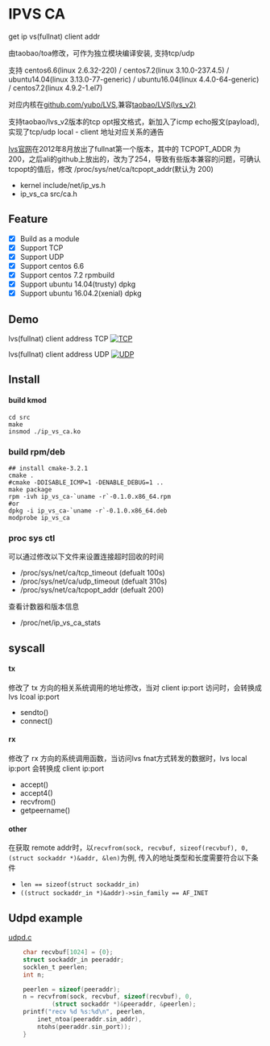 # IPVS CA

get ip vs(fullnat) client addr 

由taobao/toa修改，可作为独立模块编译安装, 支持tcp/udp

支持 centos6.6(linux 2.6.32-220) / centos7.2(linux 3.10.0-237.4.5) / ubuntu14.04(linux 3.13.0-77-generic) / ubuntu16.04(linux 4.4.0-64-generic) / centos7.2(linux 4.9.2-1.el7)

对应内核在[github.com/yubo/LVS](https://github.com/yubo/LVS/tree/lvs_v2),兼容[taobao/LVS(lvs_v2)](https://github.com/alibaba/LVS/tree/lvs_v2)

支持taobao/lvs_v2版本的tcp opt报文格式，新加入了icmp echo报文(payload),实现了tcp/udp local - client 地址对应关系的通告

[lvs官网](http://linuxvirtualserver.org/)在2012年8月放出了fullnat第一个版本，其中的 TCPOPT_ADDR 为 200，之后ali的github上放出的，改为了254，导致有些版本兼容的问题，可确认tcpopt的值后，修改 /proc/sys/net/ca/tcpopt_addr(默认为 200)

 - kernel include/net/ip_vs.h
 - ip_vs_ca src/ca.h

## Feature
  - [x] Build as a module
  - [x] Support TCP
  - [x] Support UDP
  - [x] Support centos 6.6
  - [x] Support centos 7.2 rpmbuild
  - [x] Support ubuntu 14.04(trusty) dpkg
  - [x] Support ubuntu 16.04.2(xenial) dpkg

## Demo

lvs(fullnat) client address TCP
[![TCP](https://asciinema.org/a/7e1qyj3ovn8yfe6a3srfcj104.png)](https://asciinema.org/a/7e1qyj3ovn8yfe6a3srfcj104?autoplay=1)

lvs(fullnat) client address UDP
[![UDP](https://asciinema.org/a/c0q9u1jhr367qay237azaep5e.png)](https://asciinema.org/a/c0q9u1jhr367qay237azaep5e?autoplay=1)

## Install

#### build kmod
```shell
cd src
make
insmod ./ip_vs_ca.ko
```

### build rpm/deb 
```shell
## install cmake-3.2.1
cmake .
#cmake -DDISABLE_ICMP=1 -DENABLE_DEBUG=1 ..
make package
rpm -ivh ip_vs_ca-`uname -r`-0.1.0.x86_64.rpm
#or
dpkg -i ip_vs_ca-`uname -r`-0.1.0.x86_64.deb
modprobe ip_vs_ca
```

### proc sys ctl

可以通过修改以下文件来设置连接超时回收的时间

- /proc/sys/net/ca/tcp_timeout (defualt 100s)
- /proc/sys/net/ca/udp_timeout (defualt 310s)
- /proc/sys/net/ca/tcpopt_addr (defualt 200)

查看计数器和版本信息

- /proc/net/ip_vs_ca_stats

## syscall

#### tx

修改了 tx 方向的相关系统调用的地址修改，当对 client ip:port 访问时，会转换成 lvs lcoal ip:port

- sendto()
- connect()

#### rx

修改了 rx 方向的系统调用函数，当访问lvs fnat方式转发的数据时，lvs local ip:port 会转换成 client ip:port

- accept()
- accept4()
- recvfrom()
- getpeername()


#### other

在获取 remote addr时，以`recvfrom(sock, recvbuf, sizeof(recvbuf), 0, (struct sockaddr *)&addr, &len)`为例, 传入的地址类型和长度需要符合以下条件

- `len == sizeof(struct sockaddr_in)`
- `((struct sockaddr_in *)&addr)->sin_family == AF_INET`


## Udpd example

[udpd.c](src/udpd.c)

```c
	char recvbuf[1024] = {0};
	struct sockaddr_in peeraddr;
	socklen_t peerlen;
	int n;

	peerlen = sizeof(peeraddr);
	n = recvfrom(sock, recvbuf, sizeof(recvbuf), 0,
			(struct sockaddr *)&peeraddr, &peerlen);
	printf("recv %d %s:%d\n", peerlen,
		inet_ntoa(peeraddr.sin_addr),
		ntohs(peeraddr.sin_port));
	}
```
